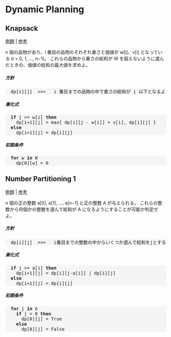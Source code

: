# Dynamic Planning


## Knapsack

[例題](https://atcoder.jp/contests/dp/tasks/dp_d) | [参考](https://qiita.com/drken/items/a5e6fe22863b7992efdb#%E5%8C%BA%E9%96%93-dp)

n 個の品物があり、i 番目の品物のそれぞれ重さと価値が w[i]、v[i] となっている (i = 0, 1, ..., n−1)。
これらの品物から重さの総和が W を超えないように選んだときの、価値の総和の最大値を求めよ。

##### 方針

<pre style="background-color:whitesmoke">
  dp[i][j]  >>>   i 番目までの品物の中で重さの総和が j 以下となるように選んだときの最大価値
</pre>

##### 漸化式

<pre style="background-color:whitesmoke">
  <strong>if</strong> j >= w[i] <strong>then</strong>
    dp[i+1][j] = max{ dp[i][j - w[i]] + v[i], dp[i][j] }
  <strong>else</strong>
    dp[i+1][j] = dp[i][j]
</pre>

##### 初期条件

<pre style="background-color:whitesmoke">
  <strong>for</strong> w <strong>in</strong> W
    dp[0][w] = 0
</pre>


## Number Partitioning 1

[例題](https://atcoder.jp/contests/arc029/tasks/arc029_1) | [参考](https://qiita.com/drken/items/a5e6fe22863b7992efdb#%E5%95%8F%E9%A1%8C-3%E9%83%A8%E5%88%86%E5%92%8C%E5%95%8F%E9%A1%8C)

n 個の正の整数 a[0], a[1], …, a[n−1] と正の整数 A が与えられる。
これらの整数から何個かの整数を選んで総和が A になるようにすることが可能か判定せよ。

##### 方針

<pre style="background-color:whitesmoke">
  dp[i][j]  >>>   i番目までの整数の中からいくつか選んで総和をjとすることが可能かどうか
</pre>

##### 漸化式

<pre style="background-color:whitesmoke">
  <strong>if</strong> j >= a[i] <strong>then</strong>
    dp[i+1][j] = dp[i][j-a[i]] | dp[i][j]
  <strong>else</strong>
    dp[i+1][j] = dp[i][j]
</pre>

##### 初期条件

<pre style="background-color:whitesmoke">
  <strong>for</strong> j <strong>in</strong> A
    <strong>if</strong> j = 0 <strong>then</strong>
      dp[0][j] = True
    <strong>else</strong>
      dp[0][j] = False
</pre>
